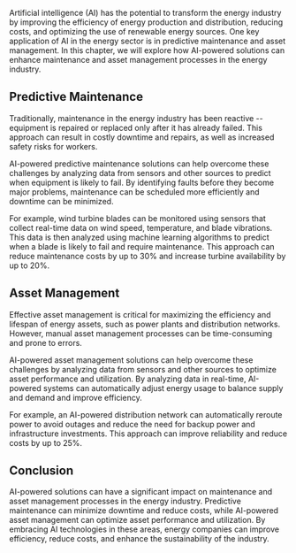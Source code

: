 
Artificial intelligence (AI) has the potential to transform the energy industry by improving the efficiency of energy production and distribution, reducing costs, and optimizing the use of renewable energy sources. One key application of AI in the energy sector is in predictive maintenance and asset management. In this chapter, we will explore how AI-powered solutions can enhance maintenance and asset management processes in the energy industry.

Predictive Maintenance
----------------------

Traditionally, maintenance in the energy industry has been reactive -- equipment is repaired or replaced only after it has already failed. This approach can result in costly downtime and repairs, as well as increased safety risks for workers.

AI-powered predictive maintenance solutions can help overcome these challenges by analyzing data from sensors and other sources to predict when equipment is likely to fail. By identifying faults before they become major problems, maintenance can be scheduled more efficiently and downtime can be minimized.

For example, wind turbine blades can be monitored using sensors that collect real-time data on wind speed, temperature, and blade vibrations. This data is then analyzed using machine learning algorithms to predict when a blade is likely to fail and require maintenance. This approach can reduce maintenance costs by up to 30% and increase turbine availability by up to 20%.

Asset Management
----------------

Effective asset management is critical for maximizing the efficiency and lifespan of energy assets, such as power plants and distribution networks. However, manual asset management processes can be time-consuming and prone to errors.

AI-powered asset management solutions can help overcome these challenges by analyzing data from sensors and other sources to optimize asset performance and utilization. By analyzing data in real-time, AI-powered systems can automatically adjust energy usage to balance supply and demand and improve efficiency.

For example, an AI-powered distribution network can automatically reroute power to avoid outages and reduce the need for backup power and infrastructure investments. This approach can improve reliability and reduce costs by up to 25%.

Conclusion
----------

AI-powered solutions can have a significant impact on maintenance and asset management processes in the energy industry. Predictive maintenance can minimize downtime and reduce costs, while AI-powered asset management can optimize asset performance and utilization. By embracing AI technologies in these areas, energy companies can improve efficiency, reduce costs, and enhance the sustainability of the industry.
